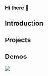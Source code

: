 ### Hi there 👋


## Introduction


<!--
**BrycenHarris/BrycenHarris** is a ✨ _special_ ✨ repository because its `README.md` (this file) appears on your GitHub profile.

Here are some ideas to get you started:

- 🔭 I’m currently working on ...
- 🌱 I’m currently learning ...
- 👯 I’m looking to collaborate on ...
- 🤔 I’m looking for help with ...
- 💬 Ask me about ...
- 📫 How to reach me: ...
- 😄 Pronouns: ...
- ⚡ Fun fact: ...
-->


## Projects


## Demos

![](https://brand.utk.edu/wp-content/uploads/2019/02/University-HorizLeftLogo-RGB.jpg)